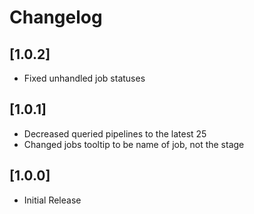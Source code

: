 # Changelog

## [1.0.2]
* Fixed unhandled job statuses

## [1.0.1]
* Decreased queried pipelines to the latest 25
* Changed jobs tooltip to be name of job, not the stage

## [1.0.0]
* Initial Release
